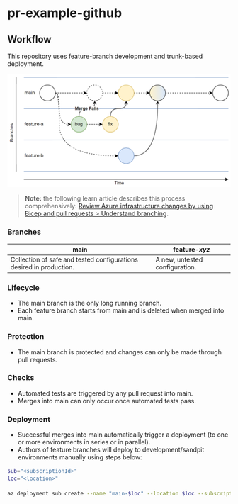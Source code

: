 # pr-example-github

## Workflow

This repository uses feature-branch development and trunk-based deployment.

![Workflow diagram](doc/workflow-trunk.png)

> **Note:** the following learn article describes this process comprehensively: [Review Azure infrastructure changes by using Bicep and pull requests > Understand branching](https://learn.microsoft.com/en-us/training/modules/review-azure-infrastructure-changes-using-bicep-pull-requests/2-understand-branching?pivots=github).

### Branches

**main** | **feature-*xyz***
---- | ----
Collection of safe and tested configurations desired in production. | A new, untested configuration.

### Lifecycle
- The main branch is the only long running branch.
- Each feature branch starts from main and is deleted when merged into main.

### Protection
- The main branch is protected and changes can only be made through pull requests.

### Checks
- Automated tests are triggered by any pull request into main.
- Merges into main can only occur once automated tests pass.

### Deployment
- Successful merges into main automatically trigger a deployment (to one or more environments in series or in parallel).
- Authors of feature branches will deploy to development/sandpit environments manually using steps below:

``` bash
sub="<subscriptionId>"
loc="<location>"

az deployment sub create --name "main-$loc" --location $loc --subscription $sub --template-file ./src/main.bicep
``` 